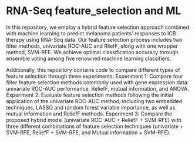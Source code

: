 # RNA-Seq feature_selection and ML

In this repository, we employ a hybrid feature selection approach combined with machine learning to predict melanoma patients' responses to ICB therapy using RNA-Seq data. Our feature selection process includes two filter methods, univariate ROC-AUC and RliefF, along with one wrapper method, SVM-RFE. 
We achieve optimal classification accuracy through ensemble voting among five renowned machine learning classifiers.

Additionally, this repository contains code to compare different types of feature selection through three experiments:
Experiment 1: Compare four filter feature selection methods commonly used with gene expression data: univariate ROC-AUC performance, ReliefF, mutual information, and ANOVA.
Experiment 2: Evaluate feature selection methods following the initial application of the univariate ROC-AUC method, including two embedded techniques, LASSO and random forest variable importance, as well as mutual information and ReliefF methods.
Experiment 3: Compare the proposed hybrid model (univariate ROC-AUC + ReliefF + SVM-RFE) with three different combinations of feature selection techniques (univariate + SVM-RFE, ReliefF + SVM-RFE, and Mutual information + SVM-RFE).
